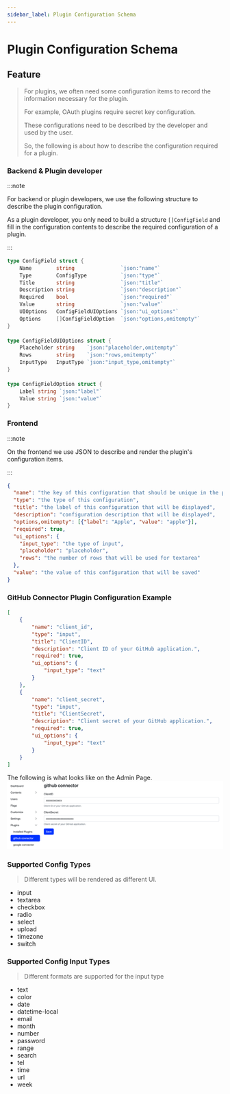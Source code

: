 ```yaml
---
sidebar_label: Plugin Configuration Schema
---
```


# Plugin Configuration Schema

## Feature
> For plugins, we often need some configuration items to record the information necessary for the plugin.
> 
> For example, OAuth plugins require secret key configuration.
> 
> These configurations need to be described by the developer and used by the user.
> 
> So, the following is about how to describe the configuration required for a plugin.

### Backend & Plugin developer
:::note

For backend or plugin developers, we use the following structure to describe the plugin configuration.

As a plugin developer, you only need to build a structure `[]ConfigField` and fill in the configuration contents to describe the required configuration of a plugin.

:::

```go
type ConfigField struct {
	Name        string               `json:"name"`
	Type        ConfigType           `json:"type"`
	Title       string               `json:"title"`
	Description string               `json:"description"`
	Required    bool                 `json:"required"`
	Value       string               `json:"value"`
	UIOptions   ConfigFieldUIOptions `json:"ui_options"`
	Options     []ConfigFieldOption  `json:"options,omitempty"`
}

type ConfigFieldUIOptions struct {
	Placeholder string    `json:"placeholder,omitempty"`
	Rows        string    `json:"rows,omitempty"`
	InputType   InputType `json:"input_type,omitempty"`
}

type ConfigFieldOption struct {
	Label string `json:"label"`
	Value string `json:"value"`
}
```

### Frontend
:::note

On the frontend we use JSON to describe and render the plugin's configuration items.

:::

```json
{
  "name": "the key of this configuration that should be unique in the plugin",
  "type": "the type of this configuration",
  "title": "the label of this configuration that will be displayed",
  "description": "configuration description that will be displayed",
  "options,omitempty": [{"label": "Apple", "value": "apple"}],
  "required": true,
  "ui_options": {
    "input_type": "the type of input",
    "placeholder": "placeholder",
    "rows": "the number of rows that will be used for textarea"
  },
  "value": "the value of this configuration that will be saved"
}
```

### GitHub Connector Plugin Configuration Example

```json
[
    {
        "name": "client_id",
        "type": "input",
        "title": "ClientID",
        "description": "Client ID of your GitHub application.",
        "required": true,
        "ui_options": {
            "input_type": "text"
        }
    },
    {
        "name": "client_secret",
        "type": "input",
        "title": "ClientSecret",
        "description": "Client secret of your GitHub application.",
        "required": true,
        "ui_options": {
            "input_type": "text"
        }
    }
]
```

The following is what looks like on the Admin Page.
![plugin-github-connector-config](/img/docs/plugin-github-connector-config.png)

### Supported Config Types
> Different types will be rendered as different UI.

- input
- textarea
- checkbox
- radio
- select
- upload
- timezone
- switch

### Supported Config Input Types
> Different formats are supported for the input type

- text
- color
- date
- datetime-local
- email
- month
- number
- password
- range
- search
- tel
- time
- url
- week
